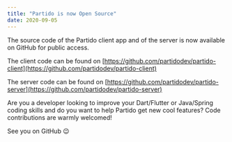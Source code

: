 ```yaml
---
title: "Partido is now Open Source"
date: 2020-09-05
---
```


The source code of the Partido client app and of the server is now available on GitHub for public access.

The client code can be found on [https://github.com/partidodev/partido-client](https://github.com/partidodev/partido-client)

The server code can be found on [https://github.com/partidodev/partido-server](https://github.com/partidodev/partido-server)

Are you a developer looking to improve your Dart/Flutter or Java/Spring coding skills and do you want to help Partido get new cool features? Code contributions are warmly welcomed!

See you on GitHub 😉
